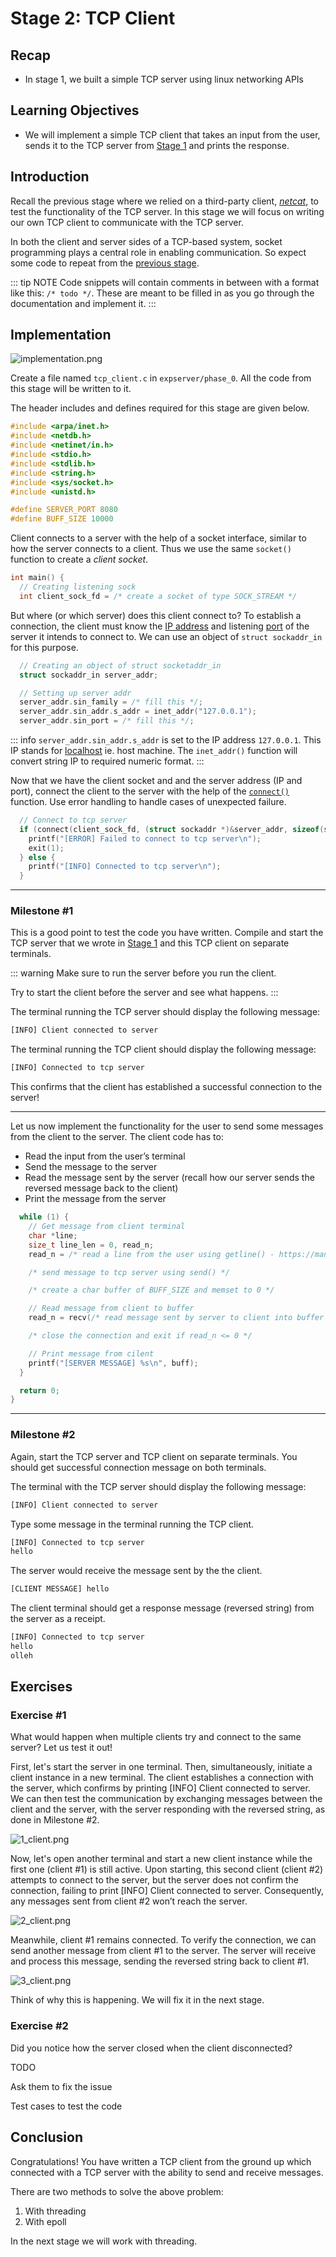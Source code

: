 # Stage 2: TCP Client

## Recap

- In stage 1, we built a simple TCP server using linux networking APIs

## Learning Objectives

- We will implement a simple TCP client that takes an input from the user, sends it to the TCP server from [Stage 1](/roadmap/phase-0/stage-1) and prints the response.

## Introduction

Recall the previous stage where we relied on a third-party client, [_netcat_](https://en.wikipedia.org/wiki/Netcat), to test the functionality of the TCP server. In this stage we will focus on writing our own TCP client to communicate with the TCP server.

In both the client and server sides of a TCP-based system, socket programming plays a central role in enabling communication. So expect some code to repeat from the [previous stage](/roadmap/phase-0/stage-1).

::: tip NOTE
Code snippets will contain comments in between with a format like this: `/* todo */`. These are meant to be filled in as you go through the documentation and implement it.
:::

## Implementation

![implementation.png](/assets/stage-2/implementation.png)

Create a file named `tcp_client.c` in `expserver/phase_0`. All the code from this stage will be written to it.

The header includes and defines required for this stage are given below.

```c
#include <arpa/inet.h>
#include <netdb.h>
#include <netinet/in.h>
#include <stdio.h>
#include <stdlib.h>
#include <string.h>
#include <sys/socket.h>
#include <unistd.h>

#define SERVER_PORT 8080
#define BUFF_SIZE 10000
```

Client connects to a server with the help of a socket interface, similar to how the server connects to a client. Thus we use the same `socket()` function to create a _client socket_.

```c
int main() {
  // Creating listening sock
  int client_sock_fd = /* create a socket of type SOCK_STREAM */
```

But where (or which server) does this client connect to? To establish a connection, the client must know the [IP address](https://en.wikipedia.org/wiki/IP_address) and listening [port](<https://en.wikipedia.org/wiki/Port_(computer_networking)>) of the server it intends to connect to. We can use an object of `struct sockaddr_in` for this purpose.

```c
  // Creating an object of struct socketaddr_in
  struct sockaddr_in server_addr;

  // Setting up server addr
  server_addr.sin_family = /* fill this */;
  server_addr.sin_addr.s_addr = inet_addr("127.0.0.1");
  server_addr.sin_port = /* fill this */;
```

::: info
`server_addr.sin_addr.s_addr` is set to the IP address `127.0.0.1`. This IP stands for [localhost](https://en.wikipedia.org/wiki/Localhost) ie. host machine. The `inet_addr()` function will convert string IP to required numeric format.
:::

Now that we have the client socket and and the server address (IP and port), connect the client to the server with the help of the [`connect()`](https://man7.org/linux/man-pages/man2/connect.2.html) function. Use error handling to handle cases of unexpected failure.

```c
  // Connect to tcp server
  if (connect(client_sock_fd, (struct sockaddr *)&server_addr, sizeof(server_addr)) != 0) {
    printf("[ERROR] Failed to connect to tcp server\n");
    exit(1);
  } else {
    printf("[INFO] Connected to tcp server\n");
  }
```

---

### Milestone #1

This is a good point to test the code you have written. Compile and start the TCP server that we wrote in [Stage 1](/roadmap/phase-0/stage-1) and this TCP client on separate terminals.

::: warning
Make sure to run the server before you run the client.

Try to start the client before the server and see what happens.
:::

The terminal running the TCP server should display the following message:

```bash
[INFO] Client connected to server
```

The terminal running the TCP client should display the following message:

```bash
[INFO] Connected to tcp server
```

This confirms that the client has established a successful connection to the server!

---

Let us now implement the functionality for the user to send some messages from the client to the server. The client code has to:

- Read the input from the user’s terminal
- Send the message to the server
- Read the message sent by the server (recall how our server sends the reversed message back to the client)
- Print the message from the server

```c
  while (1) {
    // Get message from client terminal
    char *line;
    size_t line_len = 0, read_n;
    read_n = /* read a line from the user using getline() - https://man7.org/linux/man-pages/man3/getline.3.html */

    /* send message to tcp server using send() */

    /* create a char buffer of BUFF_SIZE and memset to 0 */

    // Read message from client to buffer
    read_n = recv(/* read message sent by server to client into buffer */)

    /* close the connection and exit if read_n <= 0 */

    // Print message from cilent
    printf("[SERVER MESSAGE] %s\n", buff);
  }

  return 0;
}
```

---

### Milestone #2

Again, start the TCP server and TCP client on separate terminals. You should get successful connection message on both terminals.

The terminal with the TCP server should display the following message:

```bash
[INFO] Client connected to server
```

Type some message in the terminal running the TCP client.

```bash
[INFO] Connected to tcp server
hello
```

The server would receive the message sent by the the client.

```bash
[CLIENT MESSAGE] hello
```

The client terminal should get a response message (reversed string) from the server as a receipt.

```bash
[INFO] Connected to tcp server
hello
olleh
```

## Exercises

### Exercise #1

What would happen when multiple clients try and connect to the same server? Let us test it out!

First, let's start the server in one terminal. Then, simultaneously, initiate a client instance in a new terminal. The client establishes a connection with the server, which confirms by printing [INFO] Client connected to server. We can then test the communication by exchanging messages between the client and the server, with the server responding with the reversed string, as done in Milestone #2.

![1_client.png](/assets/stage-2/1_client.png)

Now, let's open another terminal and start a new client instance while the first one (client #1) is still active. Upon starting, this second client (client #2) attempts to connect to the server, but the server does not confirm the connection, failing to print [INFO] Client connected to server. Consequently, any messages sent from client #2 won’t reach the server.

![2_client.png](/assets/stage-2/2_client.png)

Meanwhile, client #1 remains connected. To verify the connection, we can send another message from client #1 to the server. The server will receive and process this message, sending the reversed string back to client #1.

![3_client.png](/assets/stage-2/3_client.png)

Think of why this is happening. We will fix it in the next stage.

### Exercise #2

Did you notice how the server closed when the client disconnected?

TODO

Ask them to fix the issue

Test cases to test the code

## Conclusion

Congratulations! You have written a TCP client from the ground up which connected with a TCP server with the ability to send and receive messages.

There are two methods to solve the above problem:

1. With threading
2. With epoll

In the next stage we will work with threading.
